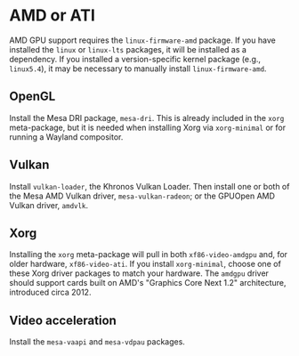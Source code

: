 # AMD or ATI

AMD GPU support requires the `linux-firmware-amd` package. If you have
installed the `linux` or `linux-lts` packages, it will be installed as a
dependency. If you installed a version-specific kernel package (e.g.,
`linux5.4`), it may be necessary to manually install `linux-firmware-amd`.

## OpenGL

Install the Mesa DRI package, `mesa-dri`. This is already included in the
`xorg` meta-package, but it is needed when installing Xorg via
`xorg-minimal` or for running a Wayland compositor.

## Vulkan

Install `vulkan-loader`, the Khronos Vulkan Loader. Then install one or both
of the Mesa AMD Vulkan driver, `mesa-vulkan-radeon`; or the GPUOpen AMD
Vulkan driver, `amdvlk`.

## Xorg

Installing the `xorg` meta-package will pull in both `xf86-video-amdgpu`
and, for older hardware, `xf86-video-ati`. If you install `xorg-minimal`,
choose one of these Xorg driver packages to match your hardware. The
`amdgpu` driver should support cards built on AMD's "Graphics Core Next 1.2"
architecture, introduced circa 2012.

## Video acceleration

Install the `mesa-vaapi` and `mesa-vdpau` packages.
